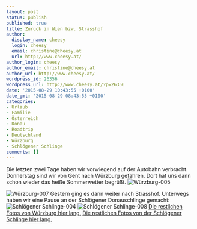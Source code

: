 ```yaml
---
layout: post
status: publish
published: true
title: Zurück in Wien bzw. Strasshof
author:
  display_name: cheesy
  login: cheesy
  email: christine@cheesy.at
  url: http://www.cheesy.at/
author_login: cheesy
author_email: christine@cheesy.at
author_url: http://www.cheesy.at/
wordpress_id: 26356
wordpress_url: http://www.cheesy.at/?p=26356
date: '2015-08-29 10:43:55 +0100'
date_gmt: '2015-08-29 08:43:55 +0100'
categories:
- Urlaub
- Familie
- Österreich
- Donau
- Roadtrip
- Deutschland
- Würzburg
- Schlögener Schlinge
comments: []
---
```

Die letzten zwei Tage haben wir vorwiegend auf der Autobahn verbracht. Donnerstag sind wir von Gent nach Würzburg gefahren. Dort hat uns dann schon wieder das heiße Sommerwetter begrüßt.
![Würzburg-005](http://www.cheesy.at/wp-content/uploads/Würzburg-005.jpg)
<!--more-->
![Würzburg-007](http://www.cheesy.at/wp-content/uploads/Würzburg-007.jpg)
Gestern ging es dann weiter nach Strasshof. Unterwegs haben wir eine Pause an der Schlögener Donauschlinge gemacht:
![Schlögener Schlinge-004](http://www.cheesy.at/wp-content/uploads/Schlögener-Schlinge-004.jpg)
 ![Schlögener Schlinge-008](http://www.cheesy.at/wp-content/uploads/Schlögener-Schlinge-008.jpg)
[Die restlichen Fotos von Würzburg hier lang.](http://www.cheesy.at/fotos/urlaub/roadtrip-von-nordirland-nach-wien/gent-bis-wuerzburg/)
[Die restlichen Fotos von der Schlögener Schlinge hier lang.](http://www.cheesy.at/fotos/urlaub/roadtrip-von-nordirland-nach-wien/wuerzburg-bis-strasshof/)
